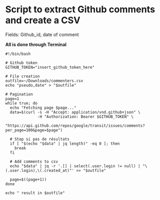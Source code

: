 # Script to extract Github comments and create a CSV
Fields: Github_id, date of comment

**All is done through Terminal**

```
#!/bin/bash

# Github token
GITHUB_TOKEN="insert_github_token_here"

# File creation
outfile=~/Downloads/commenters.csv
echo "pseudo,date" > "$outfile"

# Pagination
page=1
while true; do
  echo "Fetching page $page..."
  data=$(curl -s -H "Accept: application/vnd.github+json" \
              -H "Authorization: Bearer $GITHUB_TOKEN" \
              "https://api.github.com/repos/google/transit/issues/comments?per_page=100&page=$page")

  # Stop si pas de résultats
  if [ "$(echo "$data" | jq length)" -eq 0 ]; then
    break
  fi

  # Add comments to csv
  echo "$data" | jq -r '.[] | select(.user.login != null) | "\(.user.login),\(.created_at)"' >> "$outfile"

  page=$((page+1))
done

echo " result in $outfile"

```

